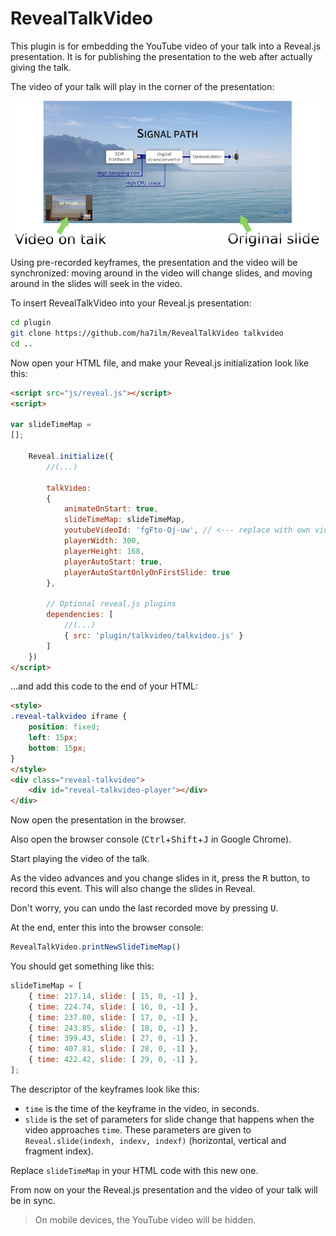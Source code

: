 # RevealTalkVideo

This plugin is for embedding the YouTube video of your talk into a Reveal.js presentation. It is for publishing the presentation to the web after actually giving the talk.

The video of your talk will play in the corner of the presentation:

![doc/talkvideojs-1.png](doc/talkvideojs-1.png)

Using pre-recorded keyframes, the presentation and the video will be synchronized: moving around in the video will change slides, and moving around in the slides will seek in the video.

To insert RevealTalkVideo into your Reveal.js presentation:

```bash
cd plugin
git clone https://github.com/ha7ilm/RevealTalkVideo talkvideo
cd ..
```

Now open your HTML file, and make your Reveal.js initialization look like this:

```html
<script src="js/reveal.js"></script>
<script>

var slideTimeMap =
[];

    Reveal.initialize({
        //(...)

        talkVideo:
        {
            animateOnStart: true,
            slideTimeMap: slideTimeMap,
            youtubeVideoId: 'fgFto-Oj-uw', // <--- replace with own video ID
            playerWidth: 300,
            playerHeight: 168,
            playerAutoStart: true,
            playerAutoStartOnlyOnFirstSlide: true
        },

        // Optional reveal.js plugins
        dependencies: [
            //(...)
            { src: 'plugin/talkvideo/talkvideo.js' }
        ]
    })
</script>
```

...and add this code to the end of your HTML:
```html
<style>
.reveal-talkvideo iframe {
    position: fixed;
    left: 15px;
    bottom: 15px;
}
</style>
<div class="reveal-talkvideo">
    <div id="reveal-talkvideo-player"></div>
</div>
```

Now open the presentation in the browser.

Also open the browser console (<kbd>Ctrl</kbd>+<kbd>Shift</kbd>+<kbd>J</kbd> in Google Chrome).

Start playing the video of the talk.

As the video advances and you change slides in it, press the <kbd>R</kbd> button, to record this event. This will also change the slides in Reveal.

Don't worry, you can undo the last recorded move by pressing <kbd>U</kbd>.

At the end, enter this into the browser console:

```js
RevealTalkVideo.printNewSlideTimeMap()
```

You should get something like this:

```js
slideTimeMap = [
	{ time: 217.14, slide: [ 15, 0, -1] },
	{ time: 224.74, slide: [ 16, 0, -1] },
	{ time: 237.80, slide: [ 17, 0, -1] },
	{ time: 243.85, slide: [ 18, 0, -1] },
	{ time: 399.43, slide: [ 27, 0, -1] },
	{ time: 407.81, slide: [ 28, 0, -1] },
	{ time: 422.42, slide: [ 29, 0, -1] },
];
```
The descriptor of the keyframes look like this:
* `time` is the time of the keyframe in the video, in seconds.
* `slide` is the set of parameters for slide change that happens when the video approaches `time`. These parameters are given to `Reveal.slide(indexh, indexv, indexf)` (horizontal, vertical and fragment index).

Replace `slideTimeMap` in your HTML code with this new one.

From now on your the Reveal.js presentation and the video of your talk will be in sync.

> On mobile devices, the YouTube video will be hidden.
